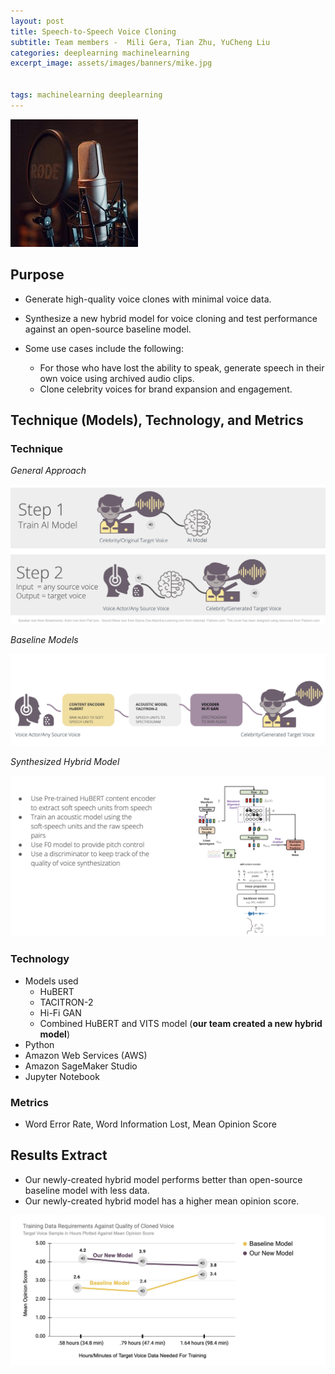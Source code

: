 ```yaml
---
layout: post
title: Speech-to-Speech Voice Cloning
subtitle: Team members -  Mili Gera, Tian Zhu, YuCheng Liu
categories: deeplearning machinelearning
excerpt_image: assets/images/banners/mike.jpg


tags: machinelearning deeplearning 
---
```



![mike](/assets/images/banners/mike.jpg) 

## Purpose

 



- Generate high-quality voice clones with minimal voice data.
  
- Synthesize a new hybrid model for voice cloning and test performance against an open-source baseline model.
  
- Some use cases include the following: 
   - For those who have lost the ability to speak, generate speech in their own voice using archived audio clips.  
   - Clone celebrity voices for brand expansion and engagement.
  
## Technique (Models), Technology, and Metrics

### Technique

*General Approach* 

![General Approach](/assets/images/banners/voice_tech.jpg) 

*Baseline Models*


![Baseline Models](/assets/images/banners/voice_baseline.jpg) 

*Synthesized Hybrid Model*

![Baseline Models](/assets/images/banners/voice_hybrid.jpg) 

### Technology
- Models used
  - HuBERT
  - TACITRON-2
  - Hi-Fi GAN
  - Combined HuBERT and VITS model (**our team created a new hybrid model**)
- Python
- Amazon Web Services (AWS)
- Amazon SageMaker Studio
- Jupyter Notebook

### Metrics  
- Word Error Rate, Word Information Lost, Mean Opinion Score
  
## Results Extract

- Our newly-created hybrid model performs better than open-source baseline model with less data.
- Our newly-created hybrid model has a higher mean opinion score.

 ![Baseline Models](/assets/images/banners/voice_results.jpg)  

